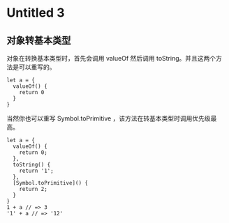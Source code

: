 # Untitled 3

## 对象转基本类型

对象在转换基本类型时，首先会调用 valueOf 然后调用 toString。并且这两个方法是可以重写的。

```text
let a = {
  valueOf() {
    return 0
  }
}
```

当然你也可以重写 Symbol.toPrimitive ，该方法在转基本类型时调用优先级最高。

```text
let a = {
  valueOf() {
    return 0;
  },
  toString() {
    return '1';
  },
  [Symbol.toPrimitive]() {
    return 2;
  }
}
1 + a // => 3
'1' + a // => '12'
```

